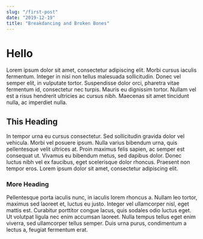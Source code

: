 ```yaml
---
slug: "/first-post"
date: "2019-12-19"
title: "Breakdancing and Broken Bones"
---
```


# Hello

Lorem ipsum dolor sit amet, consectetur adipiscing elit. Morbi cursus iaculis fermentum. Integer in nisi non tellus malesuada sollicitudin. Donec vel semper elit, in vulputate tortor. Suspendisse dolor orci, pharetra vitae fermentum id, consectetur nec turpis. Mauris eu dignissim tortor. Nullam vel est a risus hendrerit ultricies ac cursus nibh. Maecenas sit amet tincidunt nulla, ac imperdiet nulla.

## This Heading

In tempor urna eu cursus consectetur. Sed sollicitudin gravida dolor vel vehicula. Morbi vel posuere ipsum. Nulla varius bibendum urna, quis pellentesque velit ultrices at. Proin maximus felis sapien, ac semper est consequat ut. Vivamus eu bibendum metus, sed dapibus dolor. Donec luctus nibh vel ex faucibus, eget scelerisque dolor rhoncus. Praesent non tempor eros. Lorem ipsum dolor sit amet, consectetur adipiscing elit.

### More Heading

Pellentesque porta iaculis nunc, in iaculis lorem rhoncus a. Nullam leo tortor, maximus sed laoreet et, luctus eu justo. Integer vel ullamcorper nisl, eget mattis est. Curabitur porttitor congue lacus, quis sodales odio luctus eget. Ut volutpat ligula nec enim accumsan laoreet. Nulla tempus tellus eget enim viverra, sed ullamcorper tellus semper. Duis urna purus, condimentum a lectus a, feugiat fermentum erat.
